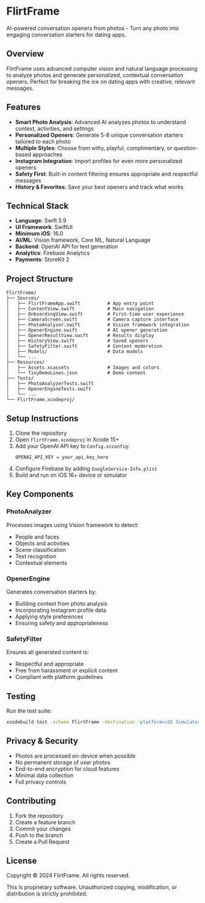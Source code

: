 # FlirtFrame

AI-powered conversation openers from photos - Turn any photo into engaging conversation starters for dating apps.

## Overview

FlirtFrame uses advanced computer vision and natural language processing to analyze photos and generate personalized, contextual conversation openers. Perfect for breaking the ice on dating apps with creative, relevant messages.

## Features

- **Smart Photo Analysis**: Advanced AI analyzes photos to understand context, activities, and settings
- **Personalized Openers**: Generate 5-8 unique conversation starters tailored to each photo
- **Multiple Styles**: Choose from witty, playful, complimentary, or question-based approaches  
- **Instagram Integration**: Import profiles for even more personalized openers
- **Safety First**: Built-in content filtering ensures appropriate and respectful messages
- **History & Favorites**: Save your best openers and track what works

## Technical Stack

- **Language**: Swift 5.9
- **UI Framework**: SwiftUI
- **Minimum iOS**: 16.0
- **AI/ML**: Vision framework, Core ML, Natural Language
- **Backend**: OpenAI API for text generation
- **Analytics**: Firebase Analytics
- **Payments**: StoreKit 2

## Project Structure

```
FlirtFrame/
├── Sources/
│   ├── FlirtFrameApp.swift          # App entry point
│   ├── ContentView.swift            # Main navigation
│   ├── OnboardingView.swift         # First-time user experience
│   ├── CameraScreen.swift           # Camera capture interface
│   ├── PhotoAnalyzer.swift          # Vision framework integration
│   ├── OpenerEngine.swift           # AI opener generation
│   ├── OpenerResultView.swift       # Results display
│   ├── HistoryView.swift            # Saved openers
│   ├── SafetyFilter.swift           # Content moderation
│   ├── Models/                      # Data models
│   └── ...
├── Resources/
│   ├── Assets.xcassets              # Images and colors
│   └── TinyDemoLines.json           # Demo content
├── Tests/
│   ├── PhotoAnalyzerTests.swift
│   ├── OpenerEngineTests.swift
│   └── ...
└── FlirtFrame.xcodeproj/
```

## Setup Instructions

1. Clone the repository
2. Open `FlirtFrame.xcodeproj` in Xcode 15+
3. Add your OpenAI API key to `Config.xcconfig`:
   ```
   OPENAI_API_KEY = your_api_key_here
   ```
4. Configure Firebase by adding `GoogleService-Info.plist`
5. Build and run on iOS 16+ device or simulator

## Key Components

### PhotoAnalyzer
Processes images using Vision framework to detect:
- People and faces
- Objects and activities  
- Scene classification
- Text recognition
- Contextual elements

### OpenerEngine
Generates conversation starters by:
- Building context from photo analysis
- Incorporating Instagram profile data
- Applying style preferences
- Ensuring safety and appropriateness

### SafetyFilter
Ensures all generated content is:
- Respectful and appropriate
- Free from harassment or explicit content
- Compliant with platform guidelines

## Testing

Run the test suite:
```bash
xcodebuild test -scheme FlirtFrame -destination 'platform=iOS Simulator,name=iPhone 15'
```

## Privacy & Security

- Photos are processed on-device when possible
- No permanent storage of user photos
- End-to-end encryption for cloud features
- Minimal data collection
- Full privacy controls

## Contributing

1. Fork the repository
2. Create a feature branch
3. Commit your changes
4. Push to the branch
5. Create a Pull Request

## License

Copyright © 2024 FlirtFrame. All rights reserved.

This is proprietary software. Unauthorized copying, modification, or distribution is strictly prohibited.